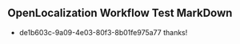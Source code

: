 ## OpenLocalization Workflow Test MarkDown
* de1b603c-9a09-4e03-80f3-8b01fe975a77 thanks!

<!--HONumber=Sep16_HO1-->


